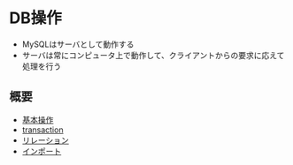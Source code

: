 # DB操作

* MySQLはサーバとして動作する
* サーバは常にコンピュータ上で動作して、クライアントからの要求に応えて処理を行う

## 概要

* [基本操作](01_basic)
* [transaction](02_transaction)
* [リレーション](03_relation)
* [インポート](04_import)


